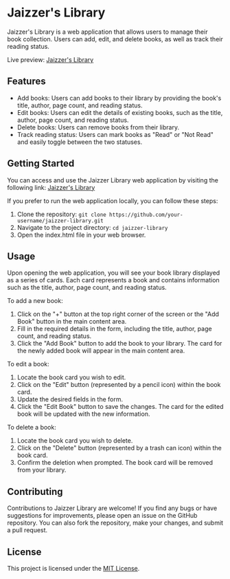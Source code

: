 # Jaizzer's Library

Jaizzer's Library is a web application that allows users to manage their book collection. Users can add, edit, and delete books, as well as track their reading status.

Live preview: [Jaizzer's Library](https://jaizzer.github.io/library/)

## Features

- Add books: Users can add books to their library by providing the book's title, author, page count, and reading status.
- Edit books: Users can edit the details of existing books, such as the title, author, page count, and reading status.
- Delete books: Users can remove books from their library.
- Track reading status: Users can mark books as "Read" or "Not Read" and easily toggle between the two statuses.

## Getting Started

You can access and use the Jaizzer Library web application by visiting the following link: [Jaizzer's Library](https://jaizzer.github.io/library/)

If you prefer to run the web application locally, you can follow these steps:

1. Clone the repository: `git clone https://github.com/your-username/jaizzer-library.git`
2. Navigate to the project directory: `cd jaizzer-library`
3. Open the index.html file in your web browser.

## Usage

Upon opening the web application, you will see your book library displayed as a series of cards. Each card represents a book and contains information such as the title, author, page count, and reading status.

To add a new book:
1. Click on the "+" button at the top right corner of the screen or the "Add Book" button in the main content area.
2. Fill in the required details in the form, including the title, author, page count, and reading status.
3. Click the "Add Book" button to add the book to your library. The card for the newly added book will appear in the main content area.

To edit a book:
1. Locate the book card you wish to edit.
2. Click on the "Edit" button (represented by a pencil icon) within the book card.
3. Update the desired fields in the form.
4. Click the "Edit Book" button to save the changes. The card for the edited book will be updated with the new information.

To delete a book:
1. Locate the book card you wish to delete.
2. Click on the "Delete" button (represented by a trash can icon) within the book card.
3. Confirm the deletion when prompted. The book card will be removed from your library.

## Contributing

Contributions to Jaizzer Library are welcome! If you find any bugs or have suggestions for improvements, please open an issue on the GitHub repository. You can also fork the repository, make your changes, and submit a pull request.

## License

This project is licensed under the [MIT License](LICENSE).

